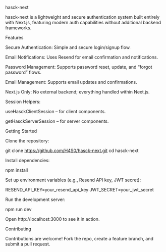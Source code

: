 hasck-next

hasck-next is a lightweight and secure authentication system built entirely with Next.js, featuring modern auth capabilities without additional backend frameworks.

Features

Secure Authentication: Simple and secure login/signup flow.

Email Notifications: Uses Resend
 for email confirmation and notifications.

Password Management: Supports password reset, update, and “forgot password” flows.

Email Management: Supports email updates and confirmations.

Next.js Only: No external backend; everything handled within Next.js.

Session Helpers:

useHasckClientSession – for client components.

getHasckServerSession – for server components.

Getting Started

Clone the repository:

git clone https://github.com/H4S0/hasck-next.git
cd hasck-next

Install dependencies:

npm install

Set up environment variables (e.g., Resend API key, JWT secret):

RESEND_API_KEY=your_resend_api_key
JWT_SECRET=your_jwt_secret

Run the development server:

npm run dev

Open http://localhost:3000
 to see it in action.

Contributing

Contributions are welcome! Fork the repo, create a feature branch, and submit a pull request.


